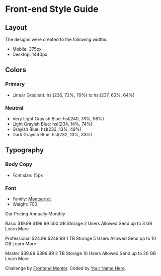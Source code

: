 # Front-end Style Guide

## Layout

The designs were created to the following widths:

- Mobile: 375px
- Desktop: 1440px

## Colors

### Primary

- Linear Gradient: hsl(236, 72%, 79%) to hsl(237, 63%, 64%)

### Neutral

- Very Light Grayish Blue: hsl(240, 78%, 98%)
- Light Grayish Blue: hsl(234, 14%, 74%)
- Grayish Blue: hsl(233, 13%, 49%)
- Dark Grayish Blue: hsl(232, 13%, 33%)

## Typography

### Body Copy

- Font size: 15px

### Font

- Family: [Montserrat](https://fonts.google.com/specimen/Montserrat)
- Weight: 700


Our Pricing
Annually
Monthly

Basic
&dollar;19.99
&dollar;199.99
500 GB Storage
2 Users Allowed
Send up to 3 GB
Learn More

Professional
&dollar;24.99
&dollar;249.99
1 TB Storage
5 Users Allowed
Send up to 10 GB
Learn More

Master
&dollar;39.99
&dollar;399.99
2 TB Storage
10 Users Allowed
Send up to 20 GB
Learn More


<div class="attribution">
  Challenge by <a href="https://www.frontendmentor.io?ref=challenge" target="_blank">Frontend Mentor</a>.
  Coded by <a href="#">Your Name Here</a>.
</div>
